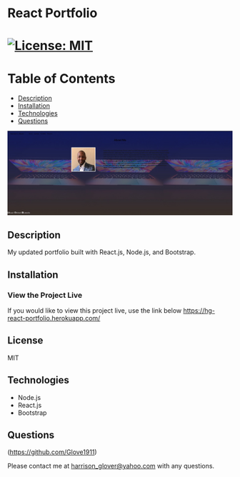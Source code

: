 # React Portfolio

# [![License: MIT](https://img.shields.io/badge/License-MIT-yellow.svg)](https://opensource.org/licenses/MIT)

# Table of Contents
- [Description](#description)
- [Installation](#installation)
- [Technologies](#technologies)
- [Questions](#questions)

<img src="./src/screenshot1.jpeg">

 ## Description
My updated portfolio built with React.js, Node.js, and Bootstrap.  

## Installation

### View the Project Live

If you would like to view this project live, use the link below
https://hg-react-portfolio.herokuapp.com/


  
## License
MIT       




## Technologies
* Node.js
* React.js
* Bootstrap




## Questions
(https://github.com/Glove1911) 


Please contact me at [harrison_glover@yahoo.com](mailto:harrison_glover@yahoo.com) with any questions.
